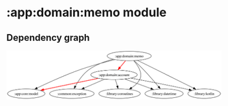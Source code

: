 # :app:domain:memo module
## Dependency graph
![Dependency graph](../../../docs/images/graphs/dep_graph_app_domain_memo.svg)
